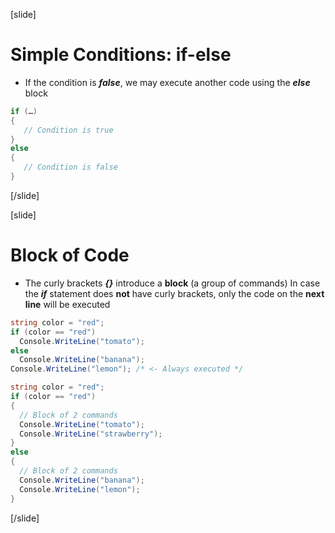 [slide]
# Simple Conditions: if-else
* If the condition is ***false***, we may execute another code using the ***еlse*** block
```csharp
if (…)
{
   // Condition is true
}
else
{
   // Condition is false
}
```
[/slide]

[slide]
# Block of Code
- The curly brackets ***{}*** introduce a **block** (a group of commands)
In case the ***if*** statement does **not** have curly brackets, only the code on the **next line** will be executed
```csharp
string color = "red";
if (color == "red") 
  Console.WriteLine("tomato");
else
  Console.WriteLine("banana");
Console.WriteLine("lemon"); /* <- Always executed */
```
```csharp
string color = "red";
if (color == "red")
{
  // Block of 2 commands
  Console.WriteLine("tomato");
  Console.WriteLine("strawberry"); 
}
else
{
  // Block of 2 commands
  Console.WriteLine("banana");
  Console.WriteLine("lemon");
}
```
[/slide]